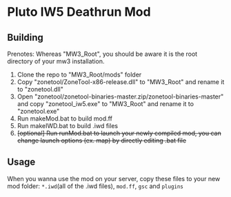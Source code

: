 # Pluto IW5 Deathrun Mod

## Building
Prenotes: Whereas "MW3_Root", you should be aware it is the root directory of your mw3 installation. <br>

1. Clone the repo to "MW3_Root/mods" folder <br>
2. Copy "zonetool/ZoneTool-x86-release.dll" to "MW3_Root" and rename it to "zonetool.dll" <br>
3. Open "zonetool/zonetool-binaries-master.zip/zonetool-binaries-master" and copy "zonetool_iw5.exe" to "MW3_Root" and rename it to "zonetool.exe" <br>
4. Run makeMod.bat to build mod.ff <br>
5. Run makeIWD.bat to build .iwd files <br>
6. ~~[optional] Run runMod.bat to launch your newly compiled mod, you can change launch options (ex. map) by directly editing .bat file~~ <br>

## Usage

When you wanna use the mod on your server, copy these files to your new mod folder: `*.iwd`(all of the .iwd files), `mod.ff`, `gsc` and `plugins` <br>
